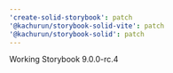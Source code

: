 ```yaml
---
'create-solid-storybook': patch
'@kachurun/storybook-solid-vite': patch
'@kachurun/storybook-solid': patch
---
```


Working Storybook 9.0.0-rc.4
